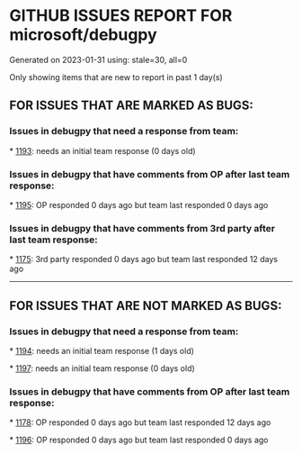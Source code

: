 
# GITHUB ISSUES REPORT FOR microsoft/debugpy


Generated on 2023-01-31 using: stale=30, all=0


Only showing items that are new to report in past 1 day(s)


## FOR ISSUES THAT ARE MARKED AS BUGS:


### Issues in debugpy that need a response from team:


\* [1193](https://github.com/microsoft/debugpy/issues/1193 "Debug crashes when running a Python2 subprocess"): needs an initial team response (0 days old)

### Issues in debugpy that have comments from OP after last team response:


\* [1195](https://github.com/microsoft/debugpy/issues/1195 "Debugpy not catching at breakpoints"): OP responded 0 days ago but team last responded 0 days ago

### Issues in debugpy that have comments from 3rd party after last team response:


\* [1175](https://github.com/microsoft/debugpy/issues/1175 "Debugging tests is not stopping on breakpoint"): 3rd party responded 0 days ago but team last responded 12 days ago

---

## FOR ISSUES THAT ARE NOT MARKED AS BUGS:


### Issues in debugpy that need a response from team:


\* [1194](https://github.com/microsoft/debugpy/issues/1194 "Python Debugger don't stop on breakpoint, v2022.18.2 works"): needs an initial team response (1 days old)

\* [1197](https://github.com/microsoft/debugpy/issues/1197 "Jupyter: Run Current File in Python Interactive Window` disappears as an option in Jupyter notebook"): needs an initial team response (0 days old)

### Issues in debugpy that have comments from OP after last team response:


\* [1178](https://github.com/microsoft/debugpy/issues/1178 "Name debug console automatically using launch.json file"): OP responded 0 days ago but team last responded 12 days ago

\* [1196](https://github.com/microsoft/debugpy/issues/1196 "Debugpy cannot connect to process using process ID on Ubuntu 22.10"): OP responded 0 days ago but team last responded 0 days ago
